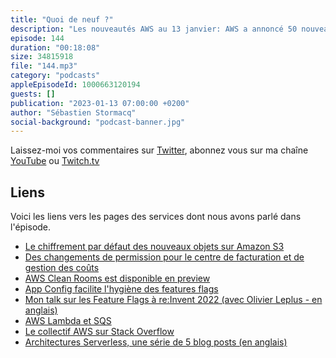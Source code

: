 ```yaml
---
title: "Quoi de neuf ?"
description: "Les nouveautés AWS au 13 janvier: AWS a annoncé 50 nouveautés depuis le 1er janvier. J'en ai épinglé 5 qui pourraient être intéressantes pour les builders que vous êtes. Deux d'entres-elles concernent des changements dans des services essentiels et historiques que sont IAM et S3. On parlera d'un nouveau service en preview et je terminerai avec StackOverflow et un blog post sur les architectures serverless."
episode: 144
duration: "00:18:08"
size: 34815918
file: "144.mp3"
category: "podcasts"
appleEpisodeId: 1000663120194
guests: []
publication: "2023-01-13 07:00:00 +0200"
author: "Sébastien Stormacq"
social-background: "podcast-banner.jpg"
---
```


Laissez-moi vos commentaires sur [Twitter](https://twitter.com/sebsto), abonnez vous sur ma chaîne [YouTube](https://www.youtube.com/sebsto) ou [Twitch.tv](https://www.twitch.tv/sebAWS)

## Liens

Voici les liens vers les pages des services dont nous avons parlé dans l'épisode.

- [Le chiffrement par défaut des nouveaux objets sur Amazon S3](https://aws.amazon.com/blogs/aws/amazon-s3-encrypts-new-objects-by-default/)
- [Des changements de permission pour le centre de facturation et de gestion des coûts](https://aws.amazon.com/blogs/aws-cloud-financial-management/changes-to-aws-billing-cost-management-and-account-consoles-permissions/)
- [AWS Clean Rooms est disponible en preview](https://aws.amazon.com/about-aws/whats-new/2023/01/aws-clean-rooms-now-available-preview/)
- [App Config facilite l'hygiène des features flags](https://aws.amazon.com/about-aws/whats-new/2023/01/aws-appconfig-tracking-stale-feature-flags-code-hygiene/)
- [Mon talk sur les Feature Flags à re:Invent 2022 (avec Olivier Leplus - en anglais)](https://www.youtube.com/watch?v=uouw9QxVrE8&list=PLZ_TUMnTqfu807CK1WZis4h89umhDapCE)
- [AWS Lambda et SQS](https://aws.amazon.com/about-aws/whats-new/2023/01/aws-lambda-maximum-concurrency-amazon-sqs-event-source/)
- [Le collectif AWS sur Stack Overflow](https://stackoverflow.com/collectives/aws)
- [Architectures Serverless, une série de 5 blog posts (en anglais)](https://dev.to/aws-builders/aws-step-functions-in-depth-serverless-5e4i)